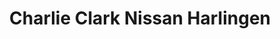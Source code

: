 ---
title: "Charlie Clark Nissan Harlingen"
url: /harlingen/charlie-clark-nissan-harlingen/
shop: car
---